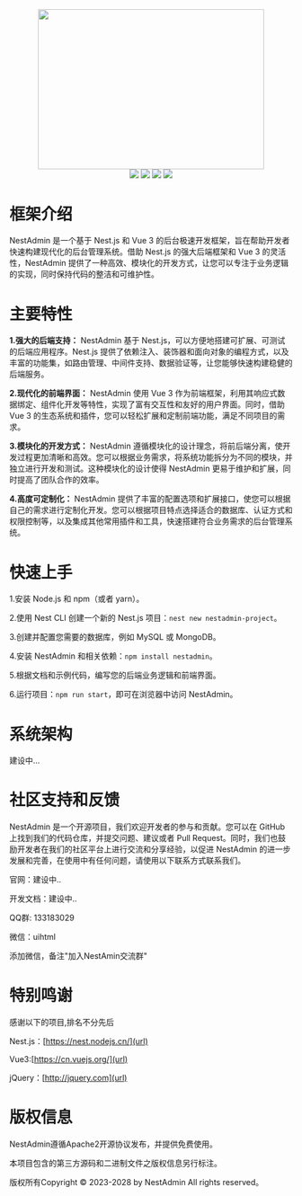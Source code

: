 <div align=center>
<img src="https://api.jnsq.gzkz.cn/uploads/file/48095ac42d2cf2f73d30ed9ec8b93f8a_20230825181543.png" width="401.75" height="284.5" />
</div>
<div align=center>
<img src="https://img.shields.io/npm/v/npm.svg?logo=nodedotjs"/>
<img src="https://camo.githubusercontent.com/201001d3863fd1289755941ad181743b97a80f96a8c3cb15741e77ff7c9a05fa/68747470733a2f2f696d672e736869656c64732e696f2f646973636f72642f3532303632323831323734323831313639383f7374796c653d666c61742d737175617265266c6f676f3d6e6573746a7326636f6c6f723d613631623361"/>
<img src="https://img.shields.io/badge/element--plus-2.3.8-green"/>
<img src="https://img.shields.io/badge/vue-3.3.4-brightgreen"/>
</div>


# 框架介绍
NestAdmin 是一个基于 Nest.js 和 Vue 3 的后台极速开发框架，旨在帮助开发者快速构建现代化的后台管理系统。借助 Nest.js 的强大后端框架和 Vue 3 的灵活性，NestAdmin 提供了一种高效、模块化的开发方式，让您可以专注于业务逻辑的实现，同时保持代码的整洁和可维护性。

# 主要特性

**1.强大的后端支持：** NestAdmin 基于 Nest.js，可以方便地搭建可扩展、可测试的后端应用程序。Nest.js 提供了依赖注入、装饰器和面向对象的编程方式，以及丰富的功能集，如路由管理、中间件支持、数据验证等，让您能够快速构建稳健的后端服务。

**2.现代化的前端界面：** NestAdmin 使用 Vue 3 作为前端框架，利用其响应式数据绑定、组件化开发等特性，实现了富有交互性和友好的用户界面。同时，借助 Vue 3 的生态系统和插件，您可以轻松扩展和定制前端功能，满足不同项目的需求。

**3.模块化的开发方式：** NestAdmin 遵循模块化的设计理念，将前后端分离，使开发过程更加清晰和高效。您可以根据业务需求，将系统功能拆分为不同的模块，并独立进行开发和测试。这种模块化的设计使得 NestAdmin 更易于维护和扩展，同时提高了团队合作的效率。

**4.高度可定制化：** NestAdmin 提供了丰富的配置选项和扩展接口，使您可以根据自己的需求进行定制化开发。您可以根据项目特点选择适合的数据库、认证方式和权限控制等，以及集成其他常用插件和工具，快速搭建符合业务需求的后台管理系统。

# 快速上手
1.安装 Node.js 和 npm（或者 yarn）。

2.使用 Nest CLI 创建一个新的 Nest.js 项目：`nest new nestadmin-project`。

3.创建并配置您需要的数据库，例如 MySQL 或 MongoDB。

4.安装 NestAdmin 和相关依赖：`npm install nestadmin`。

5.根据文档和示例代码，编写您的后端业务逻辑和前端界面。

6.运行项目：`npm run start`，即可在浏览器中访问 NestAdmin。

# 系统架构
建设中...

# 社区支持和反馈
NestAdmin 是一个开源项目，我们欢迎开发者的参与和贡献。您可以在 GitHub 上找到我们的代码仓库，并提交问题、建议或者 Pull Request。同时，我们也鼓励开发者在我们的社区平台上进行交流和分享经验，以促进 NestAdmin 的进一步发展和完善，在使用中有任何问题，请使用以下联系方式联系我们。

官网：建设中..

开发文档：建设中..

QQ群: 133183029

微信：uihtml

添加微信，备注"加入NestAmin交流群"

# 特别鸣谢
感谢以下的项目,排名不分先后

Nest.js：[https://nest.nodejs.cn/](url)

Vue3:[https://cn.vuejs.org/](url)

jQuery：[http://jquery.com](url)

# 版权信息
NestAdmin遵循Apache2开源协议发布，并提供免费使用。

本项目包含的第三方源码和二进制文件之版权信息另行标注。

版权所有Copyright © 2023-2028 by NestAdmin All rights reserved。
